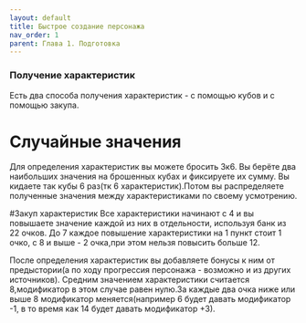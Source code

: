 ```yaml
---
layout: default
title: Быстрое создание персонажа
nav_order: 1
parent: Глава 1. Подготовка
---
```


### Получение характеристик
Есть два способа получения характеристик - с помощью кубов и с помощью закупа.

# Случайные значения
Для определения характеристик вы можете бросить 3к6. Вы берёте два наибольших значения на брошенных кубах и фиксируете их сумму. Вы кидаете так кубы 6 раз(тк 6 характеристик).Потом вы распределяете полученные значения между характеристиками по своему усмотрению.

#Закуп характеристик
Все характеристики начинают с 4 и вы повышаете значение каждой из них в отдельности, используя банк из 22 очков. До 7 каждое повышение характеристики на 1 пункт стоит 1 очко, с 8 и выше - 2 очка,при этом нельзя повысить больше 12.

После определения характеристик вы добавляете бонусы к ним от предыстории(а по ходу прогрессия персонажа - возможно и из других источников). Средним значением характеристики считается 8,модификатор в этом случае равен нулю.За каждые два очка ниже или выше 8 модификатор меняется(например 6 будет давать модификатор -1, в то время как 14 будет давать модификатор +3).
 
